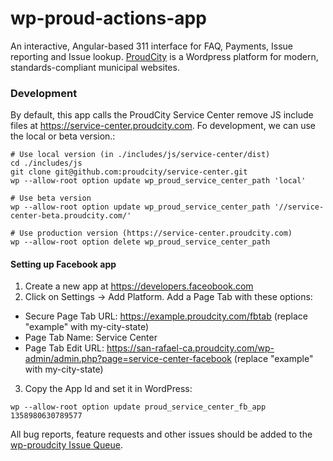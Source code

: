 # wp-proud-actions-app
An interactive, Angular-based 311 interface for FAQ, Payments, Issue reporting and Issue lookup. [ProudCity](http://proudcity.com) is a Wordpress platform for modern, standards-compliant municipal websites.

### Development
By default, this app calls the ProudCity Service Center remove JS include files at https://service-center.proudcity.com.  Fo development,
we can use the local or beta version.:

```
# Use local version (in ./includes/js/service-center/dist)
cd ./includes/js
git clone git@github.com:proudcity/service-center.git
wp --allow-root option update wp_proud_service_center_path 'local'

# Use beta version
wp --allow-root option update wp_proud_service_center_path '//service-center-beta.proudcity.com/'

# Use production version (https://service-center.proudcity.com)
wp --allow-root option delete wp_proud_service_center_path
```

#### Setting up Facebook app
1. Create a new app at https://developers.faceobook.com
2. Click on Settings -> Add Platform. Add a Page Tab with these options:
  * Secure Page Tab URL: https://example.proudcity.com/fbtab  (replace "example" with my-city-state)
  * Page Tab Name: Service Center
  * Page Tab Edit URL: https://san-rafael-ca.proudcity.com/wp-admin/admin.php?page=service-center-facebook (replace "example" with my-city-state)
3. Copy the App Id and set it in WordPress:
  ```
  wp --allow-root option update proud_service_center_fb_app 1358980630789577
  ```


All bug reports, feature requests and other issues should be added to the [wp-proudcity Issue Queue](https://github.com/proudcity/wp-proudcity/issues).